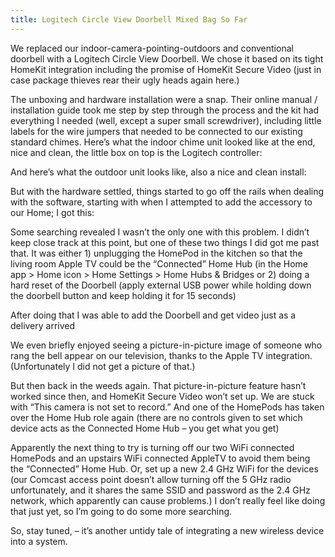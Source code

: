 ```yaml
---
title: Logitech Circle View Doorbell Mixed Bag So Far
---
```


We replaced our indoor-camera-pointing-outdoors and conventional doorbell with a Logitech Circle View Doorbell. We chose it based on its
tight HomeKit integration including the promise of HomeKit Secure Video (just in case package thieves rear their ugly heads again here.)



The unboxing and hardware installation were a snap. Their online manual / installation guide took me step by step through the process and
the kit had everything I needed (well, except a super small screwdriver), including little labels for the wire jumpers that needed to be
connected to our existing standard chimes. Here’s what the indoor chime unit looked like at the end, nice and clean, the little box
on top is the Logitech controller:


And here’s what the outdoor unit looks like, also a nice and clean install:


But with the hardware settled, things started to go off the rails when dealing with the software, starting with when I attempted
to add the accessory to our Home; I got this:


Some searching revealed I wasn’t the only one with this problem. I didn’t keep close track at this point, but one of these two things I did got me past that. It was either 1) unplugging the HomePod in the kitchen so that the living room Apple TV could be the “Connected” Home Hub (in the Home app &gt; Home icon &gt; Home Settings &gt; Home Hubs &amp; Bridges or 2) doing a hard reset of the Doorbell (apply external USB power while holding down the doorbell button and keep holding it for 15 seconds)


After doing that I was able to add the Doorbell and get video just as a delivery arrived


We even briefly enjoyed seeing a picture-in-picture image of someone who rang the bell appear on our television, thanks to the Apple TV integration. (Unfortunately I did not get a picture of that.)


But then back in the weeds again. That picture-in-picture feature hasn’t worked since then, and HomeKit Secure Video won’t set up. We are stuck with “This camera is not set to record.” And one of the HomePods has taken over the Home Hub role again (there are no controls given to set which device acts as the Connected Home Hub &#8211; you get what you get)


Apparently the next thing to try is turning off our two WiFi connected HomePods and an upstairs WiFi connected AppleTV to avoid them being the “Connected” Home Hub. Or, set up a new 2.4 GHz WiFi for the devices (our Comcast access point doesn’t allow turning off the 5 GHz radio unfortunately, and it shares the same SSID and password as the 2.4 GHz network, which apparently can cause problems.) I don&#8217;t really feel like doing that just yet, so I&#8217;m going to do some more searching.


So, stay tuned, &#8211; it’s another untidy tale of integrating a new wireless device into a system.
